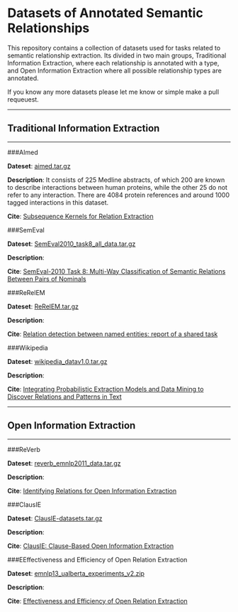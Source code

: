Datasets of Annotated Semantic Relationships
============================================

This repository contains a collection of datasets used for tasks related to semantic relationship extraction. Its divided in two main groups, Traditional Information Extraction, where each relationship is annotated with a type, and Open Information Extraction where all possible relationship types are annotated.

If you know any more datasets please let me know or simple make a pull requeuest.

----

Traditional Information Extraction
----
----

###AImed 


**Dateset**: [aimed.tar.gz](aimed.tar.gz)

**Description**: It consists of 225 Medline abstracts, of which 200 are known to describe interactions between human proteins, while the other 25 do not refer to any interaction. There are 4084 protein references and around 1000 tagged interactions in this dataset.

**Cite**: [Subsequence Kernels for Relation Extraction](aimed_erk-nips-05.pdf)




###SemEval

**Dateset**: [SemEval2010_task8_all_data.tar.gz](SemEval2010_task8_all_data.tar.gz)

**Description**: 

**Cite**: [SemEval-2010 Task 8: Multi-Way Classification of Semantic Relations Between Pairs of Nominals](semeval.pdf)


###ReRelEM

**Dateset**: [ReRelEM.tar.gz](ReRelEM.tar.gz)

**Description**: 

**Cite**: [Relation detection between named entities: report of a shared task](ReRelEM_FreitasetalSEW2009.pdf)
    
  
###Wikipedia

**Dateset**: [wikipedia_datav1.0.tar.gz](wikipedia_datav1.0.tar.gz)

**Description**: 

**Cite**: [Integrating Probabilistic Extraction Models and Data Mining
to Discover Relations and Patterns in Text](wikipedia_culotta06integrating.pdf)
  
  
  

----

Open Information Extraction
----
----



###ReVerb

**Dateset**: [reverb_emnlp2011_data.tar.gz](reverb_emnlp2011_data.tar.gz)

**Description**: 

**Cite**: [Identifying Relations for Open Information Extraction](reverb_Fader-emnlp11.pdf)
  
  
  
  
###ClausIE

**Dateset**: [ClausIE-datasets.tar.gz](ClausIE-datasets.tar.gz)

**Description**: 

**Cite**: [ClausIE: Clause-Based Open Information Extraction](clausie_delcorro13clausie.pdf)
  
  
  
  
###EEffectiveness and Efficiency of Open Relation Extraction

**Dateset**: [emnlp13_ualberta_experiments_v2.zip](Effectiveness_emnlp13_ualberta_experiments_v2.zip)

**Description**: 

**Cite**: [Effectiveness and Efficiency of Open Relation Extraction](Effectiveness_OIE.pdf)